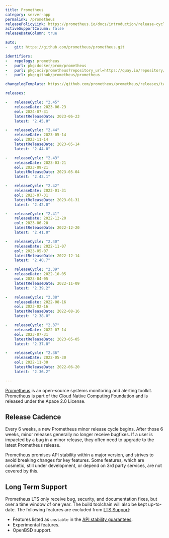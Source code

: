 ```yaml
---
title: Prometheus
category: server-app
permalink: /prometheus
releasePolicyLink: https://prometheus.io/docs/introduction/release-cycle/
activeSupportColumn: false
releaseDateColumn: true

auto:
-   git: https://github.com/prometheus/prometheus.git

identifiers:
-   repology: prometheus
-   purl: pkg:docker/prom/prometheus
-   purl: pkg:oci/prometheus?repository_url=https://quay.io/repository/prometheus
-   purl: pkg:github/prometheus/prometheus

changelogTemplate: https://github.com/prometheus/prometheus/releases/tag/v__LATEST__

releases:

-   releaseCycle: "2.45"
    releaseDate: 2023-06-23
    eol: 2024-07-31
    latestReleaseDate: 2023-06-23
    latest: "2.45.0"

-   releaseCycle: "2.44"
    releaseDate: 2023-05-14
    eol: 2023-11-14
    latestReleaseDate: 2023-05-14
    latest: "2.44.0"

-   releaseCycle: "2.43"
    releaseDate: 2023-03-21
    eol: 2023-09-21
    latestReleaseDate: 2023-05-04
    latest: "2.43.1"

-   releaseCycle: "2.42"
    releaseDate: 2023-01-31
    eol: 2023-07-31
    latestReleaseDate: 2023-01-31
    latest: "2.42.0"

-   releaseCycle: "2.41"
    releaseDate: 2022-12-20
    eol: 2023-06-20
    latestReleaseDate: 2022-12-20
    latest: "2.41.0"

-   releaseCycle: "2.40"
    releaseDate: 2022-11-07
    eol: 2023-05-07
    latestReleaseDate: 2022-12-14
    latest: "2.40.7"

-   releaseCycle: "2.39"
    releaseDate: 2022-10-05
    eol: 2023-04-05
    latestReleaseDate: 2022-11-09
    latest: "2.39.2"

-   releaseCycle: "2.38"
    releaseDate: 2022-08-16
    eol: 2023-02-16
    latestReleaseDate: 2022-08-16
    latest: "2.38.0"

-   releaseCycle: "2.37"
    releaseDate: 2022-07-14
    eol: 2023-07-31
    latestReleaseDate: 2023-05-05
    latest: "2.37.8"

-   releaseCycle: "2.36"
    releaseDate: 2022-05-30
    eol: 2022-11-30
    latestReleaseDate: 2022-06-20
    latest: "2.36.2"

---
```


[Prometheus](https://prometheus.io/) is an open-source systems monitoring and alerting toolkit. Prometheus
is part of the Cloud Native Computing Foundation and is released under the
Apace 2.0 License.

## Release Cadence

Every 6 weeks, a new Prometheus minor release cycle begins. After those 6 weeks, minor releases generally no longer receive bugfixes. If a user is impacted by a bug in a minor release, they often need to upgrade to the latest Prometheus release.

Prometheus promises API stability within a major version, and strives to avoid breaking changes for key features. Some features, which are cosmetic, still under development, or depend on 3rd party services, are not covered by this.

## Long Term Support

Prometheus LTS only receive bug, security, and documentation fixes, but over a time window of one year. The build toolchain will also be kept up-to-date.
The following features are excluded from [LTS Support](https://prometheus.io/docs/introduction/release-cycle/#limitations-of-lts-support):

- Features listed as `unstable` in the [API stability guarantees](https://prometheus.io/docs/prometheus/latest/stability/).
- Experimental features.
- OpenBSD support.

